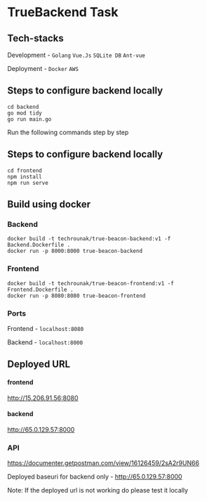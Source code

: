 #  TrueBackend Task

## Tech-stacks 
Development - `Golang` `Vue.Js` `SQLite DB` `Ant-vue`

Deployment - `Docker` `AWS` 
## Steps to configure backend locally

```
cd backend
go mod tidy
go run main.go
```
Run the following commands step by step

## Steps to configure backend locally

```
cd frontend
npm install
npm run serve
```
## Build using docker 

###  Backend
```
docker build -t techrounak/true-beacon-backend:v1 -f Backend.Dockerfile .
docker run -p 8000:8000 true-beacon-backend 
```
### Frontend
```
docker build -t techrounak/true-beacon-frontend:v1 -f Frontend.Dockerfile .
docker run -p 8080:8080 true-beacon-frontend 
```

### Ports 
Frontend - `localhost:8080`

Backend - `localhost:8000`

## Deployed URL 
#### frontend 
http://15.206.91.56:8080

#### backend 
http://65.0.129.57:8000

### API
https://documenter.getpostman.com/view/16126459/2sA2r9UN66 

Deployed baseuri for backend only - http://65.0.129.57:8000

Note: If the deployed url is not working do please test it locally
